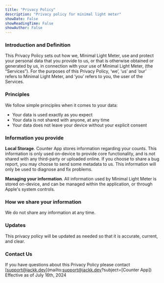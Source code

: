 ```yaml
---
title: "Privacy Policy"
description: "Privacy policy for minimal light meter"
showDate: False
showReadingTime: False
showAuthor: False
---
```

### Introduction and Definition
This Privacy Policy sets out how we, Minimal Light Meter, use and protect your personal data that you provide to us, or that is otherwise obtained or generated by us, in connection with your use of Minimal Light Meter, (the “Services”). For the purposes of this Privacy Policy, ‘we’, ‘us’ and ‘our’ refers to Minimal Light Meter, and ‘you’ refers to you, the user of the Services.

### Principles
We follow simple principles when it comes to your data:
- Your data is used exactly as you expect
- Your data is not shared with anyone, at any time
- Your data does not leave your device without your explicit consent

### Information you provide

**Local Storage**. Counter App stores information regarding your counts. This information is only used on-device to provide core functionality, and is not shared with any third-party or uploaded online. If you choose to share a bug report, you may choose to send some metadata to us. This information will only be used to diagnose and fix problems.

**Managing your information**. All information used by Minimal Light Meter is stored on-device, and can be managed within the application, or through Apple's system controls.

### How we share your information
We do not share any information at any time.

### Updates
This privacy policy will be updated as needed so that it is accurate, current, and clear.

### Contact Us
If you have questions about this Privacy Policy please contact [support@jackk.dev](mailto:support@jackk.dev?subject=[Counter App])
Effective as of July 16th, 2024